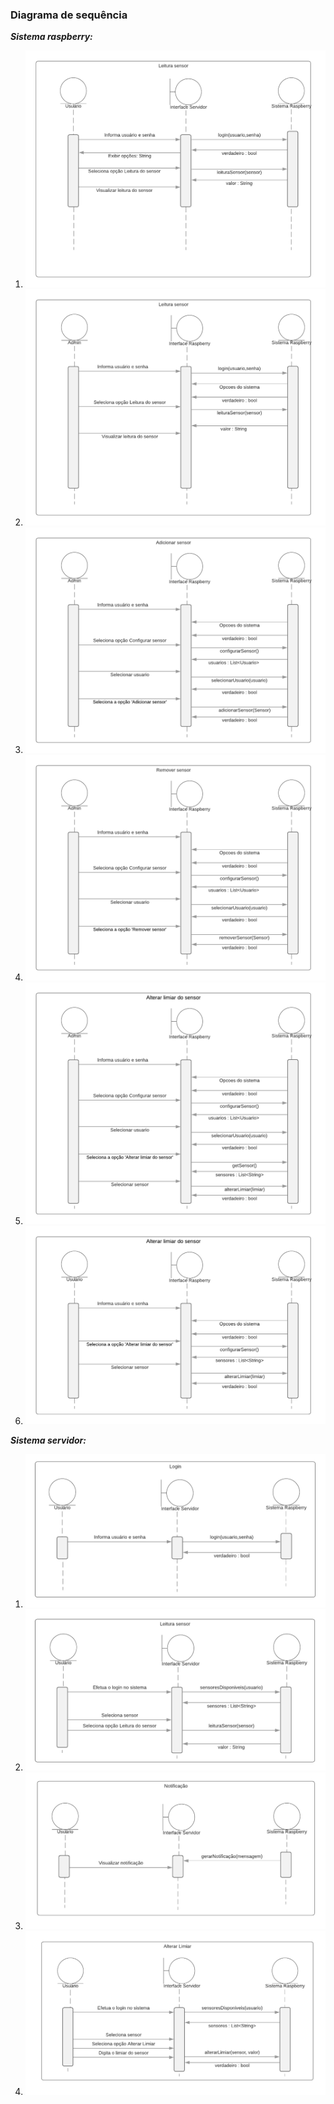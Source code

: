 ### Diagrama de sequência

***Sistema raspberry:***

1. ​![LoginUser.](./images/diagrama-de-sequencia/sistema-raspberry/LeituraInstantaneaUser.png)
2. ​![LoginAdmin.](./images/diagrama-de-sequencia/sistema-raspberry/LeituraInstantaneaAdmin.png)
3. ​![AddSensor.](./images/diagrama-de-sequencia/sistema-raspberry/AdicionarSensor.png)
4. ​![RemoverSensor.](./images/diagrama-de-sequencia/sistema-raspberry/RemoverSensor.png)
5. ​![LimiarAdmin.](./images/diagrama-de-sequencia/sistema-raspberry/AlterarLimiarAdminRasp.png)
6. ​![LimiarUser.](./images/diagrama-de-sequencia/sistema-raspberry/AlterarLimiarUser.png)


***Sistema servidor:***

1. ![Login.](./images/diagrama-de-sequencia/sistema-servidor/login.png)
2. ![Leitura instantanea do sensor.](./images/diagrama-de-sequencia/sistema-servidor/leitura-sensor.png)
3. ![Receber notificação.](./images/diagrama-de-sequencia/sistema-servidor/notificacao.png)
4. ![Alterar limiar do sensor.](./images/diagrama-de-sequencia/sistema-servidor/alterar-limiar.png)
